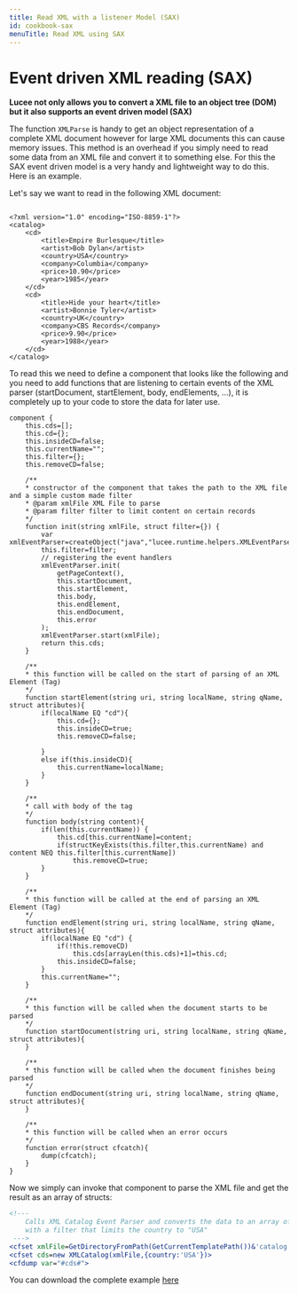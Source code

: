 ```yaml
---
title: Read XML with a listener Model (SAX)
id: cookbook-sax
menuTitle: Read XML using SAX
---
```


# Event driven XML reading (SAX) #

**Lucee not only allows you to convert a XML file to an object tree (DOM) but it also supports an event driven model (SAX)**

The function `XMLParse` is handy to get an object representation of a complete XML document however for large XML documents this can cause memory issues. This method is an overhead if you simply need to read some data from an XML file and convert it to something else. For this the SAX event driven model is a very handy and lightweight way to do this. Here is an example.

Let's say we want to read in the following XML document:

```lucee

<?xml version="1.0" encoding="ISO-8859-1"?>
<catalog>
	<cd>
		<title>Empire Burlesque</title>
		<artist>Bob Dylan</artist>
		<country>USA</country>
		<company>Columbia</company>
		<price>10.90</price>
		<year>1985</year>
	</cd>
	<cd>
		<title>Hide your heart</title>
		<artist>Bonnie Tyler</artist>
		<country>UK</country>
		<company>CBS Records</company>
		<price>9.90</price>
		<year>1988</year>
	</cd>
</catalog>
```

To read this we need to define a component that looks like the following and you need to add functions that are listening to certain events of the XML parser (startDocument, startElement, body, endElements, ...), it is completely up to your code to store the data for later use.

```cfs
component {
	this.cds=[];
	this.cd={};
	this.insideCD=false;
	this.currentName="";
	this.filter={};
	this.removeCD=false;

	/**
	* constructor of the component that takes the path to the XML file and a simple custom made filter
	* @param xmlFile XML File to parse
	* @param filter filter to limit content on certain records
	*/
	function init(string xmlFile, struct filter={}) {
		var xmlEventParser=createObject("java","lucee.runtime.helpers.XMLEventParser");
		this.filter=filter;
		// registering the event handlers
		xmlEventParser.init(
			getPageContext(),
			this.startDocument,
			this.startElement,
			this.body,
			this.endElement,
			this.endDocument,
			this.error
		);
		xmlEventParser.start(xmlFile);
		return this.cds;
	}

	/**
	* this function will be called on the start of parsing of an XML Element (Tag)
	*/
	function startElement(string uri, string localName, string qName, struct attributes){
		if(localName EQ "cd"){
			this.cd={};
			this.insideCD=true;
			this.removeCD=false;

		}
		else if(this.insideCD){
			this.currentName=localName;
		}
	}

	/**
	* call with body of the tag
	*/
	function body(string content){
		if(len(this.currentName)) {
			this.cd[this.currentName]=content;
			if(structKeyExists(this.filter,this.currentName) and content NEQ this.filter[this.currentName])
				this.removeCD=true;
		}
	}

	/**
	* this function will be called at the end of parsing an XML Element (Tag)
	*/
	function endElement(string uri, string localName, string qName, struct attributes){
		if(localName EQ "cd") {
			if(!this.removeCD)
				this.cds[arrayLen(this.cds)+1]=this.cd;
			this.insideCD=false;
		}
		this.currentName="";
	}

	/**
	* this function will be called when the document starts to be parsed
	*/
	function startDocument(string uri, string localName, string qName, struct attributes){
	}

	/**
	* this function will be called when the document finishes being parsed
	*/
	function endDocument(string uri, string localName, string qName, struct attributes){
	}

	/**
	* this function will be called when an error occurs
	*/
	function error(struct cfcatch){
		dump(cfcatch);
	}
}

```

Now we simply can invoke that component to parse the XML file and get the result as an array of structs:

```coldfusion
<!---
	Calls XML Catalog Event Parser and converts the data to an array of structs
	with a filter that limits the country to "USA"
 --->
<cfset xmlFile=GetDirectoryFromPath(GetCurrentTemplatePath())&'catalog.xml'>
<cfset cds=new XMLCatalog(xmlFile,{country:'USA'})>
<cfdump var="#cds#">

```

You can download the complete example [here](https://bitbucket.org/lucee/lucee/downloads/lucee-sax-example.zip)
